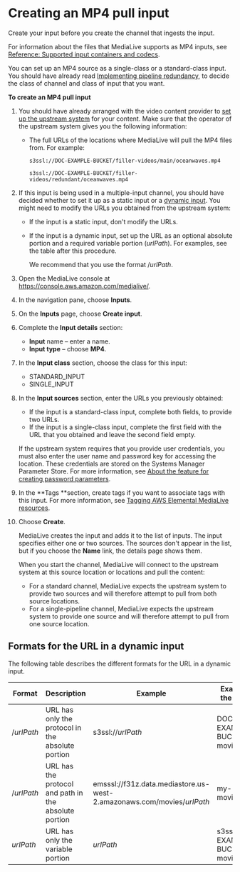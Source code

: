 # Creating an MP4 pull input<a name="mp4-pull-input"></a>

Create your input before you create the channel that ingests the input\. 

For information about the files that MediaLive supports as MP4 inputs, see [Reference: Supported input containers and codecs](inputs-supported-containers.md)\. 

You can set up an MP4 source as a single\-class or a standard\-class input\. You should have already read [Implementing pipeline redundancy](plan-redundancy-mode.md), to decide the class of channel and class of input that you want\.

**To create an MP4 pull input**

1. You should have already arranged with the video content provider to [set up the upstream system](mp4-upstream.md) for your content\. Make sure that the operator of the upstream system gives you the following information:
   + The full URLs of the locations where MediaLive will pull the MP4 files from\. For example:

     `s3ssl://DOC-EXAMPLE-BUCKET/filler-videos/main/oceanwaves.mp4` 

     `s3ssl://DOC-EXAMPLE-BUCKET/filler-videos/redundant/oceanwaves.mp4`

1. If this input is being used in a multiple\-input channel, you should have decided whether to set it up as a static input or a [dynamic input](dynamic-inputs.md)\. You might need to modify the URLs you obtained from the upstream system:
   + If the input is a static input, don't modify the URLs\.
   + If the input is a dynamic input, set up the URL as an optional absolute portion and a required variable portion \($urlPath$\)\. For examples, see the table after this procedure\.

     We recommend that you use the format <protocol>/$urlPath$\.

1. Open the MediaLive console at [https://console\.aws\.amazon\.com/medialive/](https://console.aws.amazon.com/medialive/)\.

1. In the navigation pane, choose **Inputs**\.

1. On the **Inputs** page, choose **Create input**\.

1. Complete the **Input details** section:
   + **Input** name – enter a name\.
   + **Input type** – choose **MP4**\. 

1. In the **Input class** section, choose the class for this input:
   + STANDARD\_INPUT
   + SINGLE\_INPUT

1. In the **Input sources** section, enter the URLs you previously obtained: 
   + If the input is a standard\-class input, complete both fields, to provide two URLs\.
   + If the input is a single\-class input, complete the first field with the URL that you obtained and leave the second field empty\.

   If the upstream system requires that you provide user credentials, you must also enter the user name and password key for accessing the location\. These credentials are stored on the Systems Manager Parameter Store\. For more information, see [About the feature for creating password parameters](requirements-for-EC2.md#about-EC2Password)\.

1. In the **Tags **section, create tags if you want to associate tags with this input\. For more information, see [Tagging AWS Elemental MediaLive resources](tagging.md)\.

1. Choose **Create**\.

   MediaLive creates the input and adds it to the list of inputs\. The input specifies either one or two sources\. The sources don't appear in the list, but if you choose the **Name** link, the details page shows them\. 

   When you start the channel, MediaLive will connect to the upstream system at this source location or locations and pull the content: 
   + For a standard channel, MediaLive expects the upstream system to provide two sources and will therefore attempt to pull from both source locations\.
   + For a single\-pipeline channel, MediaLive expects the upstream system to provide one source and will therefore attempt to pull from one source location\. 

## Formats for the URL in a dynamic input<a name="input-dynamic-urlpath"></a>

The following table describes the different formats for the URL in a dynamic input\. 


| Format | Description | Example | Example of the $urlPath$ | 
| --- | --- | --- | --- | 
| <protocol>/$urlPath$ | URL has only the protocol in the absolute portion | s3ssl://$urlPath$ | DOC\-EXAMPLE\-BUCKET/my\-movie\.mp4 | 
| <protocol and path>/$urlPath$ | URL has the protocol and path in the absolute portion | emsssl://f31z\.data\.mediastore\.us\-west\-2\.amazonaws\.com/movies/$urlPath$  | my\-movie\.mp4 | 
| $urlPath$ | URL has only the variable portion | $urlPath$ | s3ssl://DOC\-EXAMPLE\-BUCKET/my\-movie\.mp4 | 